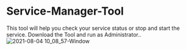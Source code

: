 # Service-Manager-Tool
This tool will help you check your service status or stop and start the service.
Download the Tool and run as Administrator..
![2021-08-04 10_08_57-Window](https://user-images.githubusercontent.com/21218808/128141734-853d23c2-2933-41eb-be2c-42a82143c37c.png)
